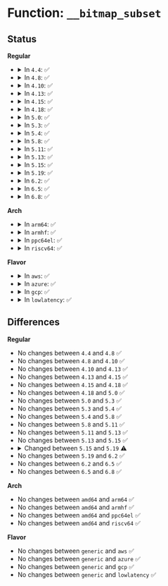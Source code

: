 # Function: <code>__bitmap_subset</code>

## Status
<b>Regular</b>
<ul>
<li>
<details>
<summary>In <code>4.4</code>: ✅</summary>

```c
int __bitmap_subset(const long unsigned int *bitmap1, const long unsigned int *bitmap2, unsigned int bits);
```

**Collision:** Unique Global

**Inline:** No

**Transformation:** False

**Instances:**

```
In lib/bitmap.c (ffffffff813f9020)
Location: lib/bitmap.c:222
Inline: False
Direct callers:
  - arch/x86/kernel/irq.c:check_irq_vectors_for_cpu_disable
  - arch/x86/kernel/irq.c:fixup_irqs
  - arch/x86/kernel/apic/vector.c:assign_irq_vector
  - kernel/workqueue.c:alloc_unbound_pwq
  - kernel/sched/core.c:cpu_attach_domain
  - kernel/sched/core.c:__sched_setscheduler
  - kernel/sched/core.c:sched_setaffinity
  - kernel/sched/core.c:sched_setaffinity
  - kernel/sched/core.c:build_sched_domain
  - kernel/time/tick-broadcast.c:tick_handle_oneshot_broadcast
  - kernel/cpuset.c:cpuset_write_resmask
  - kernel/taskstats.c:add_del_listener
  - drivers/input/input.c:input_attach_handler
  - drivers/input/input.c:input_attach_handler
```
**Symbols:**

```
ffffffff813f9020-ffffffff813f9094: __bitmap_subset (STB_GLOBAL)
```
</details>
</li>
<li>
<details>
<summary>In <code>4.8</code>: ✅</summary>

```c
int __bitmap_subset(const long unsigned int *bitmap1, const long unsigned int *bitmap2, unsigned int bits);
```

**Collision:** Unique Global

**Inline:** No

**Transformation:** False

**Instances:**

```
In lib/bitmap.c (ffffffff8143fef0)
Location: lib/bitmap.c:224
Inline: False
Direct callers:
  - arch/x86/kernel/irq.c:fixup_irqs
  - arch/x86/kernel/irq.c:check_irq_vectors_for_cpu_disable
  - arch/x86/kernel/apic/vector.c:assign_irq_vector
  - kernel/workqueue.c:alloc_unbound_pwq
  - kernel/sched/core.c:build_sched_domain
  - kernel/sched/core.c:cpu_attach_domain
  - kernel/sched/core.c:sched_setaffinity
  - kernel/sched/core.c:sched_setaffinity
  - kernel/sched/core.c:__sched_setscheduler
  - kernel/time/tick-broadcast.c:tick_handle_oneshot_broadcast
  - kernel/cpuset.c:cpuset_write_resmask
  - kernel/taskstats.c:add_del_listener
  - drivers/input/input.c:input_attach_handler
  - drivers/input/input.c:input_attach_handler
```
**Symbols:**

```
ffffffff8143fef0-ffffffff8143ff6a: __bitmap_subset (STB_GLOBAL)
```
</details>
</li>
<li>
<details>
<summary>In <code>4.10</code>: ✅</summary>

```c
int __bitmap_subset(const long unsigned int *bitmap1, const long unsigned int *bitmap2, unsigned int bits);
```

**Collision:** Unique Global

**Inline:** No

**Transformation:** False

**Instances:**

```
In lib/bitmap.c (ffffffff8145cff0)
Location: lib/bitmap.c:224
Inline: False
Direct callers:
  - arch/x86/kernel/irq.c:fixup_irqs
  - arch/x86/kernel/irq.c:check_irq_vectors_for_cpu_disable
  - arch/x86/kernel/apic/vector.c:assign_irq_vector
  - kernel/workqueue.c:alloc_unbound_pwq
  - kernel/sched/core.c:build_sched_domain
  - kernel/sched/core.c:sched_setaffinity
  - kernel/sched/core.c:__sched_setscheduler
  - kernel/time/tick-broadcast.c:tick_handle_oneshot_broadcast
  - kernel/cpuset.c:cpuset_write_resmask
  - kernel/cpuset.c:cpuset_write_resmask
  - kernel/taskstats.c:add_del_listener
  - mm/mempolicy.c:mpol_parse_str
  - mm/mempolicy.c:SYSC_migrate_pages
  - mm/mempolicy.c:SYSC_migrate_pages
  - drivers/input/input.c:input_attach_handler
  - drivers/input/input.c:input_attach_handler
```
**Symbols:**

```
ffffffff8145cff0-ffffffff8145d06a: __bitmap_subset (STB_GLOBAL)
```
</details>
</li>
<li>
<details>
<summary>In <code>4.13</code>: ✅</summary>

```c
int __bitmap_subset(const long unsigned int *bitmap1, const long unsigned int *bitmap2, unsigned int bits);
```

**Collision:** Unique Global

**Inline:** No

**Transformation:** False

**Instances:**

```
In lib/bitmap.c (ffffffff81462280)
Location: lib/bitmap.c:224
Inline: False
Direct callers:
  - arch/x86/kernel/irq.c:check_irq_vectors_for_cpu_disable
  - arch/x86/kernel/apic/vector.c:assign_irq_vector
  - kernel/workqueue.c:alloc_unbound_pwq
  - kernel/sched/core.c:sched_setaffinity
  - kernel/sched/core.c:sched_setaffinity
  - kernel/sched/core.c:__sched_setscheduler
  - kernel/sched/fair.c:load_balance
  - kernel/sched/topology.c:build_sched_domain
  - kernel/sched/topology.c:cpu_attach_domain
  - kernel/time/tick-broadcast.c:tick_handle_oneshot_broadcast
  - kernel/cgroup/cpuset.c:cpuset_write_resmask
  - kernel/cgroup/cpuset.c:cpuset_write_resmask
  - kernel/taskstats.c:add_del_listener
  - mm/mempolicy.c:mpol_parse_str
  - mm/mempolicy.c:SYSC_migrate_pages
  - mm/mempolicy.c:SYSC_migrate_pages
  - drivers/input/input.c:input_attach_handler
  - drivers/input/input.c:input_attach_handler
```
**Symbols:**

```
ffffffff81462280-ffffffff814622f8: __bitmap_subset (STB_GLOBAL)
```
</details>
</li>
<li>
<details>
<summary>In <code>4.15</code>: ✅</summary>

```c
int __bitmap_subset(const long unsigned int *bitmap1, const long unsigned int *bitmap2, unsigned int bits);
```

**Collision:** Unique Global

**Inline:** No

**Transformation:** False

**Instances:**

```
In lib/bitmap.c (ffffffff8148e160)
Location: lib/bitmap.c:226
Inline: False
Direct callers:
  - kernel/workqueue.c:alloc_unbound_pwq
  - kernel/sched/core.c:sched_setaffinity
  - kernel/sched/core.c:sched_setaffinity
  - kernel/sched/core.c:__sched_setscheduler
  - kernel/sched/fair.c:load_balance
  - kernel/sched/topology.c:build_sched_domains
  - kernel/sched/topology.c:cpu_attach_domain
  - kernel/time/tick-broadcast.c:tick_handle_oneshot_broadcast
  - kernel/cgroup/cpuset.c:cpuset_write_resmask
  - kernel/cgroup/cpuset.c:cpuset_write_resmask
  - kernel/taskstats.c:add_del_listener
  - mm/mempolicy.c:mpol_parse_str
  - mm/mempolicy.c:SYSC_migrate_pages
  - mm/mempolicy.c:SYSC_migrate_pages
```
**Symbols:**

```
ffffffff8148e160-ffffffff8148e1d8: __bitmap_subset (STB_GLOBAL)
```
</details>
</li>
<li>
<details>
<summary>In <code>4.18</code>: ✅</summary>

```c
int __bitmap_subset(const long unsigned int *bitmap1, const long unsigned int *bitmap2, unsigned int bits);
```

**Collision:** Unique Global

**Inline:** No

**Transformation:** False

**Instances:**

```
In lib/bitmap.c (ffffffff814c2e80)
Location: lib/bitmap.c:223
Inline: False
Direct callers:
  - kernel/workqueue.c:alloc_unbound_pwq
  - kernel/sched/core.c:sched_setaffinity
  - kernel/sched/core.c:sched_setaffinity
  - kernel/sched/core.c:__sched_setscheduler
  - kernel/sched/fair.c:load_balance
  - kernel/sched/fair.c:find_busiest_group
  - kernel/sched/topology.c:build_sched_domains
  - kernel/sched/topology.c:cpu_attach_domain
  - kernel/time/tick-broadcast.c:tick_handle_oneshot_broadcast
  - kernel/cgroup/cpuset.c:cpuset_write_resmask
  - kernel/cgroup/cpuset.c:cpuset_write_resmask
  - kernel/taskstats.c:add_del_listener
  - mm/mempolicy.c:mpol_parse_str
  - mm/mempolicy.c:kernel_migrate_pages
```
**Symbols:**

```
ffffffff814c2e80-ffffffff814c2ef2: __bitmap_subset (STB_GLOBAL)
```
</details>
</li>
<li>
<details>
<summary>In <code>5.0</code>: ✅</summary>

```c
int __bitmap_subset(const long unsigned int *bitmap1, const long unsigned int *bitmap2, unsigned int bits);
```

**Collision:** Unique Global

**Inline:** No

**Transformation:** False

**Instances:**

```
In lib/bitmap.c (ffffffff814d7530)
Location: lib/bitmap.c:220
Inline: False
Direct callers:
  - arch/x86/kernel/cpu/resctrl/pseudo_lock.c:pseudo_lock_dev_mmap
  - kernel/workqueue.c:alloc_unbound_pwq
  - kernel/sched/core.c:sched_setaffinity
  - kernel/sched/core.c:sched_setaffinity
  - kernel/sched/core.c:__sched_setscheduler
  - kernel/sched/fair.c:load_balance
  - kernel/sched/fair.c:update_sd_lb_stats
  - kernel/sched/topology.c:build_sched_domains
  - kernel/sched/topology.c:cpu_attach_domain
  - kernel/time/tick-broadcast.c:tick_handle_oneshot_broadcast
  - kernel/cgroup/cpuset.c:cpuset_hotplug_workfn
  - kernel/cgroup/cpuset.c:cpuset_write_resmask
  - kernel/cgroup/cpuset.c:cpuset_write_resmask
  - kernel/cgroup/cpuset.c:update_cpumasks_hier
  - kernel/cgroup/cpuset.c:rebuild_sched_domains_locked
  - kernel/cgroup/cpuset.c:rebuild_sched_domains_locked
  - kernel/taskstats.c:add_del_listener
  - mm/mempolicy.c:mpol_parse_str
  - mm/mempolicy.c:kernel_migrate_pages
```
**Symbols:**

```
ffffffff814d7530-ffffffff814d75a2: __bitmap_subset (STB_GLOBAL)
```
</details>
</li>
<li>
<details>
<summary>In <code>5.3</code>: ✅</summary>

```c
int __bitmap_subset(const long unsigned int *bitmap1, const long unsigned int *bitmap2, unsigned int bits);
```

**Collision:** Unique Global

**Inline:** No

**Transformation:** False

**Instances:**

```
In lib/bitmap.c (ffffffff81503390)
Location: lib/bitmap.c:220
Inline: False
Direct callers:
  - arch/x86/kernel/cpu/resctrl/pseudo_lock.c:pseudo_lock_dev_mmap
  - kernel/workqueue.c:alloc_unbound_pwq
  - kernel/sched/core.c:sched_setaffinity
  - kernel/sched/core.c:sched_setaffinity
  - kernel/sched/core.c:__sched_setscheduler
  - kernel/sched/fair.c:load_balance
  - kernel/sched/fair.c:update_sd_lb_stats
  - kernel/sched/topology.c:build_sched_domains
  - kernel/sched/topology.c:sched_domain_debug_one
  - kernel/time/tick-broadcast.c:tick_handle_oneshot_broadcast
  - kernel/cgroup/cpuset.c:cpuset_hotplug_workfn
  - kernel/cgroup/cpuset.c:cpuset_write_resmask
  - kernel/cgroup/cpuset.c:cpuset_write_resmask
  - kernel/cgroup/cpuset.c:update_cpumasks_hier
  - kernel/cgroup/cpuset.c:rebuild_sched_domains_locked
  - kernel/cgroup/cpuset.c:generate_sched_domains
  - kernel/taskstats.c:add_del_listener
  - mm/mempolicy.c:mpol_parse_str
  - mm/mempolicy.c:kernel_migrate_pages
  - drivers/iommu/hyperv-iommu.c:hyperv_ir_set_affinity
```
**Symbols:**

```
ffffffff81503390-ffffffff815033f6: __bitmap_subset (STB_GLOBAL)
```
</details>
</li>
<li>
<details>
<summary>In <code>5.4</code>: ✅</summary>

```c
int __bitmap_subset(const long unsigned int *bitmap1, const long unsigned int *bitmap2, unsigned int bits);
```

**Collision:** Unique Global

**Inline:** No

**Transformation:** False

**Instances:**

```
In lib/bitmap.c (ffffffff81521330)
Location: lib/bitmap.c:240
Inline: False
Direct callers:
  - arch/x86/kernel/cpu/resctrl/pseudo_lock.c:pseudo_lock_dev_mmap
  - arch/x86/kernel/apic/vector.c:x86_vector_activate
  - kernel/workqueue.c:alloc_unbound_pwq
  - kernel/sched/core.c:sched_setaffinity
  - kernel/sched/core.c:sched_setaffinity
  - kernel/sched/core.c:__sched_setscheduler
  - kernel/sched/fair.c:load_balance
  - kernel/sched/fair.c:update_sd_lb_stats
  - kernel/sched/topology.c:build_sched_domains
  - kernel/sched/topology.c:cpu_attach_domain
  - kernel/time/tick-broadcast.c:tick_handle_oneshot_broadcast
  - kernel/cgroup/cpuset.c:cpuset_hotplug_workfn
  - kernel/cgroup/cpuset.c:cpuset_write_resmask
  - kernel/cgroup/cpuset.c:cpuset_write_resmask
  - kernel/cgroup/cpuset.c:update_cpumasks_hier
  - kernel/cgroup/cpuset.c:rebuild_sched_domains_locked
  - kernel/cgroup/cpuset.c:generate_sched_domains
  - kernel/taskstats.c:add_del_listener
  - mm/mempolicy.c:mpol_parse_str
  - mm/mempolicy.c:kernel_migrate_pages
  - drivers/iommu/hyperv-iommu.c:hyperv_ir_set_affinity
```
**Symbols:**

```
ffffffff81521330-ffffffff81521396: __bitmap_subset (STB_GLOBAL)
```
</details>
</li>
<li>
<details>
<summary>In <code>5.8</code>: ✅</summary>

```c
int __bitmap_subset(const long unsigned int *bitmap1, const long unsigned int *bitmap2, unsigned int bits);
```

**Collision:** Unique Global

**Inline:** No

**Transformation:** False

**Instances:**

```
In lib/bitmap.c (ffffffff81584550)
Location: lib/bitmap.c:319
Inline: False
Direct callers:
  - arch/x86/kernel/cpu/resctrl/pseudo_lock.c:pseudo_lock_dev_mmap
  - arch/x86/kernel/apic/vector.c:activate_reserved
  - kernel/workqueue.c:get_unbound_pool
  - kernel/sched/core.c:sched_setaffinity
  - kernel/sched/core.c:sched_setaffinity
  - kernel/sched/core.c:__sched_setscheduler
  - kernel/sched/fair.c:load_balance
  - kernel/sched/topology.c:build_sched_domains
  - kernel/irq/cpuhotplug.c:hk_should_isolate
  - kernel/time/tick-broadcast.c:tick_handle_oneshot_broadcast
  - kernel/cgroup/cpuset.c:cpuset_hotplug_workfn
  - kernel/cgroup/cpuset.c:cpuset_write_resmask
  - kernel/cgroup/cpuset.c:update_cpumask
  - kernel/cgroup/cpuset.c:update_cpumasks_hier
  - kernel/cgroup/cpuset.c:update_parent_subparts_cpumask
  - kernel/cgroup/cpuset.c:rebuild_sched_domains_locked
  - kernel/cgroup/cpuset.c:generate_sched_domains
  - kernel/taskstats.c:add_del_listener
  - mm/oom_kill.c:constrained_alloc
  - mm/mempolicy.c:mpol_parse_str
  - mm/mempolicy.c:kernel_migrate_pages
  - drivers/iommu/hyperv-iommu.c:hyperv_ir_set_affinity
  - drivers/input/input.c:input_match_device_id
  - drivers/input/input.c:input_match_device_id
```
**Symbols:**

```
ffffffff81584550-ffffffff815845b7: __bitmap_subset (STB_GLOBAL)
```
</details>
</li>
<li>
<details>
<summary>In <code>5.11</code>: ✅</summary>

```c
int __bitmap_subset(const long unsigned int *bitmap1, const long unsigned int *bitmap2, unsigned int bits);
```

**Collision:** Unique Global

**Inline:** No

**Transformation:** False

**Instances:**

```
In lib/bitmap.c (ffffffff815a1660)
Location: lib/bitmap.c:319
Inline: False
Direct callers:
  - arch/x86/kernel/cpu/resctrl/pseudo_lock.c:pseudo_lock_dev_mmap
  - arch/x86/kernel/apic/vector.c:activate_reserved
  - kernel/workqueue.c:get_unbound_pool
  - kernel/sched/core.c:sched_setaffinity
  - kernel/sched/core.c:sched_setaffinity
  - kernel/sched/core.c:__sched_setscheduler
  - kernel/sched/fair.c:load_balance
  - kernel/sched/deadline.c:dl_cpu_busy
  - kernel/sched/deadline.c:dl_task_can_attach
  - kernel/sched/deadline.c:dl_task_can_attach
  - kernel/sched/deadline.c:sched_dl_overflow
  - kernel/sched/deadline.c:sched_dl_overflow
  - kernel/sched/deadline.c:sched_dl_global_validate
  - kernel/sched/deadline.c:set_cpus_allowed_dl
  - kernel/sched/deadline.c:inactive_task_timer
  - kernel/sched/deadline.c:task_non_contending
  - kernel/sched/topology.c:build_sched_domains
  - kernel/irq/cpuhotplug.c:hk_should_isolate
  - kernel/time/tick-broadcast.c:tick_handle_oneshot_broadcast
  - kernel/cgroup/cpuset.c:cpuset_hotplug_workfn
  - kernel/cgroup/cpuset.c:cpuset_write_resmask
  - kernel/cgroup/cpuset.c:update_cpumask
  - kernel/cgroup/cpuset.c:update_cpumasks_hier
  - kernel/cgroup/cpuset.c:update_parent_subparts_cpumask
  - kernel/cgroup/cpuset.c:rebuild_sched_domains_locked
  - kernel/cgroup/cpuset.c:generate_sched_domains
  - kernel/taskstats.c:add_del_listener
  - mm/oom_kill.c:constrained_alloc
  - mm/mempolicy.c:mpol_parse_str
  - mm/mempolicy.c:kernel_migrate_pages
  - drivers/iommu/hyperv-iommu.c:hyperv_ir_set_affinity
  - drivers/input/input.c:input_match_device_id
  - drivers/input/input.c:input_match_device_id
```
**Symbols:**

```
ffffffff815a1660-ffffffff815a16c7: __bitmap_subset (STB_GLOBAL)
```
</details>
</li>
<li>
<details>
<summary>In <code>5.13</code>: ✅</summary>

```c
int __bitmap_subset(const long unsigned int *bitmap1, const long unsigned int *bitmap2, unsigned int bits);
```

**Collision:** Unique Global

**Inline:** No

**Transformation:** False

**Instances:**

```
In lib/bitmap.c (ffffffff815a8510)
Location: lib/bitmap.c:321
Inline: False
Direct callers:
  - arch/x86/kernel/cpu/resctrl/pseudo_lock.c:pseudo_lock_dev_mmap
  - arch/x86/kernel/apic/vector.c:x86_vector_activate
  - kernel/workqueue.c:get_unbound_pool
  - kernel/sched/core.c:sched_setaffinity
  - kernel/sched/core.c:sched_setaffinity
  - kernel/sched/core.c:__sched_setscheduler
  - kernel/sched/fair.c:load_balance
  - kernel/sched/deadline.c:dl_cpu_busy
  - kernel/sched/deadline.c:dl_task_can_attach
  - kernel/sched/deadline.c:dl_task_can_attach
  - kernel/sched/deadline.c:sched_dl_overflow
  - kernel/sched/deadline.c:sched_dl_overflow
  - kernel/sched/deadline.c:sched_dl_global_validate
  - kernel/sched/deadline.c:set_cpus_allowed_dl
  - kernel/sched/deadline.c:inactive_task_timer
  - kernel/sched/deadline.c:task_non_contending
  - kernel/sched/topology.c:build_sched_domains
  - kernel/sched/topology.c:build_overlap_sched_groups
  - kernel/sched/topology.c:build_overlap_sched_groups
  - kernel/irq/cpuhotplug.c:irq_affinity_online_cpu
  - kernel/time/tick-broadcast.c:tick_handle_oneshot_broadcast
  - kernel/cgroup/cpuset.c:cpuset_hotplug_workfn
  - kernel/cgroup/cpuset.c:cpuset_write_resmask
  - kernel/cgroup/cpuset.c:update_cpumask
  - kernel/cgroup/cpuset.c:update_cpumasks_hier
  - kernel/cgroup/cpuset.c:update_parent_subparts_cpumask
  - kernel/cgroup/cpuset.c:rebuild_sched_domains_locked
  - kernel/cgroup/cpuset.c:generate_sched_domains
  - kernel/taskstats.c:add_del_listener
  - mm/oom_kill.c:constrained_alloc
  - mm/mempolicy.c:mpol_parse_str
  - mm/mempolicy.c:kernel_migrate_pages
  - drivers/iommu/hyperv-iommu.c:hyperv_ir_set_affinity
  - drivers/input/input.c:input_match_device_id
  - drivers/input/input.c:input_match_device_id
```
**Symbols:**

```
ffffffff815a8510-ffffffff815a857d: __bitmap_subset (STB_GLOBAL)
```
</details>
</li>
<li>
<details>
<summary>In <code>5.15</code>: ✅</summary>

```c
int __bitmap_subset(const long unsigned int *bitmap1, const long unsigned int *bitmap2, unsigned int bits);
```

**Collision:** Unique Global

**Inline:** No

**Transformation:** False

**Instances:**

```
In lib/bitmap.c (ffffffff816114d0)
Location: lib/bitmap.c:321
Inline: False
Direct callers:
  - arch/x86/kernel/cpu/resctrl/pseudo_lock.c:pseudo_lock_dev_mmap
  - arch/x86/kernel/apic/vector.c:x86_vector_activate
  - kernel/workqueue.c:get_unbound_pool
  - kernel/sched/core.c:__sched_setaffinity
  - kernel/sched/core.c:__sched_setscheduler
  - kernel/sched/core.c:__set_cpus_allowed_ptr_locked
  - kernel/sched/fair.c:load_balance
  - kernel/sched/deadline.c:dl_cpu_busy
  - kernel/sched/deadline.c:dl_task_can_attach
  - kernel/sched/deadline.c:dl_task_can_attach
  - kernel/sched/deadline.c:sched_dl_overflow
  - kernel/sched/deadline.c:sched_dl_overflow
  - kernel/sched/deadline.c:sched_dl_global_validate
  - kernel/sched/deadline.c:set_cpus_allowed_dl
  - kernel/sched/deadline.c:inactive_task_timer
  - kernel/sched/deadline.c:task_non_contending
  - kernel/sched/topology.c:build_sched_domains
  - kernel/sched/topology.c:build_overlap_sched_groups
  - kernel/sched/topology.c:build_overlap_sched_groups
  - kernel/irq/cpuhotplug.c:irq_affinity_online_cpu
  - kernel/time/tick-broadcast.c:tick_handle_oneshot_broadcast
  - kernel/cgroup/cpuset.c:cpuset_cpus_allowed_fallback
  - kernel/cgroup/cpuset.c:cpuset_hotplug_workfn
  - kernel/cgroup/cpuset.c:cpuset_write_resmask
  - kernel/cgroup/cpuset.c:update_cpumask
  - kernel/cgroup/cpuset.c:update_cpumasks_hier
  - kernel/cgroup/cpuset.c:update_parent_subparts_cpumask
  - kernel/cgroup/cpuset.c:rebuild_sched_domains_locked
  - kernel/cgroup/cpuset.c:generate_sched_domains
  - kernel/taskstats.c:add_del_listener
  - mm/oom_kill.c:constrained_alloc
  - mm/mempolicy.c:mpol_parse_str
  - mm/mempolicy.c:kernel_migrate_pages
  - drivers/iommu/hyperv-iommu.c:hyperv_ir_set_affinity
  - drivers/input/input.c:input_match_device_id
  - drivers/input/input.c:input_match_device_id
```
**Symbols:**

```
ffffffff816114d0-ffffffff8161153d: __bitmap_subset (STB_GLOBAL)
```
</details>
</li>
<li>
<details>
<summary>In <code>5.19</code>: ✅</summary>

```c
bool __bitmap_subset(const long unsigned int *bitmap1, const long unsigned int *bitmap2, unsigned int bits);
```

**Collision:** Unique Global

**Inline:** No

**Transformation:** False

**Instances:**

```
In lib/bitmap.c (ffffffff816dd5e0)
Location: lib/bitmap.c:321
Inline: False
Direct callers:
  - arch/x86/kernel/cpu/resctrl/pseudo_lock.c:pseudo_lock_dev_mmap
  - arch/x86/kernel/apic/vector.c:x86_vector_activate
  - kernel/workqueue.c:get_unbound_pool
  - kernel/sched/core.c:__sched_setaffinity
  - kernel/sched/core.c:__sched_setscheduler
  - kernel/sched/core.c:__set_cpus_allowed_ptr_locked
  - kernel/sched/fair.c:load_balance
  - kernel/sched/build_policy.c:dl_cpu_busy
  - kernel/sched/build_policy.c:dl_cpu_busy
  - kernel/sched/build_policy.c:sched_dl_overflow
  - kernel/sched/build_policy.c:sched_dl_overflow
  - kernel/sched/build_policy.c:sched_dl_global_validate
  - kernel/sched/build_policy.c:set_cpus_allowed_dl
  - kernel/sched/build_policy.c:inactive_task_timer
  - kernel/sched/build_policy.c:task_non_contending
  - kernel/sched/build_utility.c:build_sched_domains
  - kernel/sched/build_utility.c:build_overlap_sched_groups
  - kernel/sched/build_utility.c:build_overlap_sched_groups
  - kernel/irq/cpuhotplug.c:irq_affinity_online_cpu
  - kernel/time/tick-broadcast.c:tick_handle_oneshot_broadcast
  - kernel/cgroup/cpuset.c:cpuset_cpus_allowed_fallback
  - kernel/cgroup/cpuset.c:cpuset_hotplug_workfn
  - kernel/cgroup/cpuset.c:cpuset_write_resmask
  - kernel/cgroup/cpuset.c:update_cpumask
  - kernel/cgroup/cpuset.c:update_cpumasks_hier
  - kernel/cgroup/cpuset.c:update_parent_subparts_cpumask
  - kernel/cgroup/cpuset.c:rebuild_sched_domains_locked
  - kernel/cgroup/cpuset.c:generate_sched_domains
  - kernel/cgroup/cpuset.c:is_cpuset_subset
  - kernel/cgroup/cpuset.c:is_cpuset_subset
  - kernel/taskstats.c:add_del_listener
  - mm/oom_kill.c:constrained_alloc
  - mm/mempolicy.c:mpol_parse_str
  - mm/mempolicy.c:kernel_migrate_pages
  - drivers/iommu/hyperv-iommu.c:hyperv_ir_set_affinity
  - drivers/input/input.c:input_match_device_id
  - drivers/input/input.c:input_match_device_id
```
**Symbols:**

```
ffffffff816dd5e0-ffffffff816dd666: __bitmap_subset (STB_GLOBAL)
```
</details>
</li>
<li>
<details>
<summary>In <code>6.2</code>: ✅</summary>

```c
bool __bitmap_subset(const long unsigned int *bitmap1, const long unsigned int *bitmap2, unsigned int bits);
```

**Collision:** Unique Global

**Inline:** No

**Transformation:** False

**Instances:**

```
In lib/bitmap.c (ffffffff817cd4e0)
Location: lib/bitmap.c:321
Inline: False
Direct callers:
  - arch/x86/kernel/cpu/resctrl/pseudo_lock.c:pseudo_lock_dev_mmap
  - arch/x86/kernel/apic/vector.c:x86_vector_activate
  - kernel/workqueue.c:get_unbound_pool
  - kernel/sched/core.c:__sched_setaffinity
  - kernel/sched/core.c:__sched_setscheduler
  - kernel/sched/core.c:__set_cpus_allowed_ptr_locked
  - kernel/sched/fair.c:load_balance
  - kernel/sched/build_policy.c:dl_cpu_busy
  - kernel/sched/build_policy.c:dl_cpu_busy
  - kernel/sched/build_policy.c:sched_dl_overflow
  - kernel/sched/build_policy.c:sched_dl_overflow
  - kernel/sched/build_policy.c:sched_dl_global_validate
  - kernel/sched/build_policy.c:set_cpus_allowed_dl
  - kernel/sched/build_policy.c:inactive_task_timer
  - kernel/sched/build_policy.c:task_non_contending
  - kernel/sched/build_utility.c:build_sched_domains
  - kernel/sched/build_utility.c:build_overlap_sched_groups
  - kernel/sched/build_utility.c:build_overlap_sched_groups
  - kernel/sched/build_utility.c:sched_domain_debug_one
  - kernel/irq/cpuhotplug.c:irq_affinity_online_cpu
  - kernel/time/tick-broadcast.c:tick_handle_oneshot_broadcast
  - kernel/cgroup/cpuset.c:cpuset_cpus_allowed_fallback
  - kernel/cgroup/cpuset.c:cpuset_hotplug_workfn
  - kernel/cgroup/cpuset.c:cpuset_write_resmask
  - kernel/cgroup/cpuset.c:update_cpumask
  - kernel/cgroup/cpuset.c:update_cpumask
  - kernel/cgroup/cpuset.c:update_parent_subparts_cpumask
  - kernel/cgroup/cpuset.c:update_parent_subparts_cpumask
  - kernel/cgroup/cpuset.c:update_parent_subparts_cpumask
  - kernel/cgroup/cpuset.c:rebuild_sched_domains_locked
  - kernel/cgroup/cpuset.c:generate_sched_domains
  - kernel/cgroup/cpuset.c:is_cpuset_subset
  - kernel/cgroup/cpuset.c:is_cpuset_subset
  - kernel/taskstats.c:add_del_listener
  - mm/oom_kill.c:constrained_alloc
  - mm/mempolicy.c:mpol_parse_str
  - mm/mempolicy.c:kernel_migrate_pages
  - drivers/iommu/hyperv-iommu.c:hyperv_ir_set_affinity
  - drivers/input/input.c:input_match_device_id
  - drivers/input/input.c:input_match_device_id
```
**Symbols:**

```
ffffffff817cd4e0-ffffffff817cd566: __bitmap_subset (STB_GLOBAL)
```
</details>
</li>
<li>
<details>
<summary>In <code>6.5</code>: ✅</summary>

```c
bool __bitmap_subset(const long unsigned int *bitmap1, const long unsigned int *bitmap2, unsigned int bits);
```

**Collision:** Unique Global

**Inline:** No

**Transformation:** False

**Instances:**

```
In lib/bitmap.c (ffffffff8180b8f0)
Location: lib/bitmap.c:321
Inline: False
Direct callers:
  - arch/x86/kernel/cpu/resctrl/pseudo_lock.c:pseudo_lock_dev_mmap
  - arch/x86/kernel/apic/vector.c:x86_vector_activate
  - kernel/workqueue.c:get_unbound_pool
  - kernel/sched/core.c:__sched_setaffinity
  - kernel/sched/core.c:__sched_setscheduler
  - kernel/sched/core.c:__set_cpus_allowed_ptr_locked
  - kernel/sched/fair.c:load_balance
  - kernel/sched/build_policy.c:dl_bw_manage
  - kernel/sched/build_policy.c:dl_bw_manage
  - kernel/sched/build_policy.c:dl_bw_manage
  - kernel/sched/build_policy.c:sched_dl_overflow
  - kernel/sched/build_policy.c:sched_dl_overflow
  - kernel/sched/build_policy.c:sched_dl_global_validate
  - kernel/sched/build_policy.c:set_cpus_allowed_dl
  - kernel/sched/build_policy.c:inactive_task_timer
  - kernel/sched/build_policy.c:task_non_contending
  - kernel/sched/build_utility.c:build_sched_domains
  - kernel/sched/build_utility.c:build_overlap_sched_groups
  - kernel/sched/build_utility.c:build_overlap_sched_groups
  - kernel/sched/build_utility.c:sched_domain_debug_one
  - kernel/irq/cpuhotplug.c:irq_affinity_online_cpu
  - kernel/time/tick-broadcast.c:tick_handle_oneshot_broadcast
  - kernel/cgroup/cpuset.c:cpuset_cpus_allowed_fallback
  - kernel/cgroup/cpuset.c:cpuset_hotplug_workfn
  - kernel/cgroup/cpuset.c:cpuset_write_resmask
  - kernel/cgroup/cpuset.c:update_cpumask
  - kernel/cgroup/cpuset.c:update_cpumask
  - kernel/cgroup/cpuset.c:update_parent_subparts_cpumask
  - kernel/cgroup/cpuset.c:update_parent_subparts_cpumask
  - kernel/cgroup/cpuset.c:update_parent_subparts_cpumask
  - kernel/cgroup/cpuset.c:rebuild_sched_domains_locked
  - kernel/cgroup/cpuset.c:generate_sched_domains
  - kernel/cgroup/cpuset.c:is_cpuset_subset
  - kernel/cgroup/cpuset.c:is_cpuset_subset
  - kernel/taskstats.c:add_del_listener
  - kernel/bpf/cpumask.c:bpf_cpumask_subset
  - mm/oom_kill.c:constrained_alloc
  - mm/mempolicy.c:mpol_parse_str
  - mm/mempolicy.c:kernel_migrate_pages
  - drivers/iommu/hyperv-iommu.c:hyperv_ir_set_affinity
  - drivers/input/input.c:input_match_device_id
  - drivers/input/input.c:input_match_device_id
```
**Symbols:**

```
ffffffff8180b8f0-ffffffff8180b976: __bitmap_subset (STB_GLOBAL)
```
</details>
</li>
<li>
<details>
<summary>In <code>6.8</code>: ✅</summary>

```c
bool __bitmap_subset(const long unsigned int *bitmap1, const long unsigned int *bitmap2, unsigned int bits);
```

**Collision:** Unique Global

**Inline:** No

**Transformation:** False

**Instances:**

```
In lib/bitmap.c (ffffffff818520d0)
Location: lib/bitmap.c:310
Inline: False
Direct callers:
  - arch/x86/kernel/cpu/resctrl/pseudo_lock.c:pseudo_lock_dev_mmap
  - arch/x86/kernel/apic/vector.c:x86_vector_activate
  - kernel/workqueue.c:get_unbound_pool
  - kernel/sched/core.c:__sched_setaffinity
  - kernel/sched/core.c:__sched_setscheduler
  - kernel/sched/core.c:__set_cpus_allowed_ptr_locked
  - kernel/sched/fair.c:load_balance
  - kernel/sched/build_policy.c:dl_bw_manage
  - kernel/sched/build_policy.c:dl_bw_manage
  - kernel/sched/build_policy.c:dl_bw_manage
  - kernel/sched/build_policy.c:sched_dl_overflow
  - kernel/sched/build_policy.c:sched_dl_overflow
  - kernel/sched/build_policy.c:sched_dl_global_validate
  - kernel/sched/build_policy.c:set_cpus_allowed_dl
  - kernel/sched/build_policy.c:inactive_task_timer
  - kernel/sched/build_policy.c:task_non_contending
  - kernel/sched/build_utility.c:build_sched_domains
  - kernel/sched/build_utility.c:build_overlap_sched_groups
  - kernel/sched/build_utility.c:build_overlap_sched_groups
  - kernel/sched/build_utility.c:sched_domain_debug_one
  - kernel/irq/cpuhotplug.c:irq_affinity_online_cpu
  - kernel/rcu/tree.c:rcu_init_nohz
  - kernel/time/tick-broadcast.c:tick_handle_oneshot_broadcast
  - kernel/cgroup/cpuset.c:cpuset_cpus_allowed_fallback
  - kernel/cgroup/cpuset.c:cpuset_hotplug_workfn
  - kernel/cgroup/cpuset.c:cpuset_write_resmask
  - kernel/cgroup/cpuset.c:update_prstate
  - kernel/cgroup/cpuset.c:update_cpumask
  - kernel/cgroup/cpuset.c:compute_partition_effective_cpumask
  - kernel/cgroup/cpuset.c:compute_partition_effective_cpumask
  - kernel/cgroup/cpuset.c:update_parent_effective_cpumask
  - kernel/cgroup/cpuset.c:prstate_housekeeping_conflict
  - kernel/cgroup/cpuset.c:remote_cpus_update
  - kernel/cgroup/cpuset.c:remote_cpus_update
  - kernel/cgroup/cpuset.c:remote_partition_disable
  - kernel/cgroup/cpuset.c:tasks_nocpu_error
  - kernel/cgroup/cpuset.c:rebuild_sched_domains_locked
  - kernel/cgroup/cpuset.c:generate_sched_domains
  - kernel/cgroup/cpuset.c:is_cpuset_subset
  - kernel/cgroup/cpuset.c:is_cpuset_subset
  - kernel/taskstats.c:add_del_listener
  - kernel/bpf/cpumask.c:bpf_cpumask_subset
  - mm/oom_kill.c:constrained_alloc
  - mm/mempolicy.c:mpol_parse_str
  - mm/mempolicy.c:kernel_migrate_pages
  - drivers/iommu/hyperv-iommu.c:hyperv_ir_set_affinity
  - drivers/input/input.c:input_match_device_id
  - drivers/input/input.c:input_match_device_id
```
**Symbols:**

```
ffffffff818520d0-ffffffff81852156: __bitmap_subset (STB_GLOBAL)
```
</details>
</li>
</ul>
<b>Arch</b>
<ul>
<li>
<details>
<summary>In <code>arm64</code>: ✅</summary>

```c
int __bitmap_subset(const long unsigned int *bitmap1, const long unsigned int *bitmap2, unsigned int bits);
```

**Collision:** Unique Global

**Inline:** No

**Transformation:** False

**Instances:**

```
In lib/bitmap.c (ffff80001062aa00)
Location: lib/bitmap.c:240
Inline: False
Direct callers:
  - kernel/workqueue.c:alloc_unbound_pwq
  - kernel/sched/core.c:sched_setaffinity
  - kernel/sched/core.c:sched_setaffinity
  - kernel/sched/core.c:__sched_setscheduler
  - kernel/sched/fair.c:load_balance
  - kernel/sched/fair.c:update_sd_lb_stats
  - kernel/sched/topology.c:build_sched_domains
  - kernel/time/tick-broadcast.c:tick_handle_oneshot_broadcast
  - kernel/cgroup/cpuset.c:cpuset_hotplug_workfn
  - kernel/cgroup/cpuset.c:cpuset_write_resmask
  - kernel/cgroup/cpuset.c:update_cpumasks_hier
  - kernel/cgroup/cpuset.c:update_parent_subparts_cpumask
  - kernel/cgroup/cpuset.c:rebuild_sched_domains_locked
  - kernel/cgroup/cpuset.c:generate_sched_domains
  - kernel/taskstats.c:add_del_listener
  - drivers/base/arch_topology.c:cpu_coregroup_mask
  - drivers/base/arch_topology.c:cpu_coregroup_mask
```
**Symbols:**

```
ffff80001062aa00-ffff80001062aa78: __bitmap_subset (STB_GLOBAL)
```
</details>
</li>
<li>
<details>
<summary>In <code>armhf</code>: ✅</summary>

```c
int __bitmap_subset(const long unsigned int *bitmap1, const long unsigned int *bitmap2, unsigned int bits);
```

**Collision:** Unique Global

**Inline:** No

**Transformation:** False

**Instances:**

```
In lib/bitmap.c (c07d1c00)
Location: lib/bitmap.c:240
Inline: False
```
**Symbols:**

```
c07d1c00-c07d1c80: __bitmap_subset (STB_GLOBAL)
```
</details>
</li>
<li>
<details>
<summary>In <code>ppc64el</code>: ✅</summary>

```c
int __bitmap_subset(const long unsigned int *bitmap1, const long unsigned int *bitmap2, unsigned int bits);
```

**Collision:** Unique Global

**Inline:** No

**Transformation:** False

**Instances:**

```
In lib/bitmap.c (c0000000007ccb00)
Location: lib/bitmap.c:240
Inline: False
Direct callers:
  - arch/powerpc/mm/numa.c:numa_update_cpu_topology
  - arch/powerpc/sysdev/xics/xics-common.c:xics_get_irq_server
  - arch/powerpc/platforms/pseries/hotplug-cpu.c:pseries_add_processor
  - arch/powerpc/platforms/pseries/hotplug-cpu.c:pseries_add_processor
  - kernel/workqueue.c:alloc_unbound_pwq
  - kernel/sched/core.c:sched_setaffinity
  - kernel/sched/core.c:sched_setaffinity
  - kernel/sched/core.c:__sched_setscheduler
  - kernel/sched/fair.c:load_balance
  - kernel/sched/fair.c:update_sd_lb_stats
  - kernel/sched/topology.c:build_sched_domains
  - kernel/time/tick-broadcast.c:tick_handle_oneshot_broadcast
  - kernel/cgroup/cpuset.c:cpuset_hotplug_workfn
  - kernel/cgroup/cpuset.c:cpuset_write_resmask
  - kernel/cgroup/cpuset.c:update_cpumask
  - kernel/cgroup/cpuset.c:update_cpumasks_hier
  - kernel/cgroup/cpuset.c:update_parent_subparts_cpumask
  - kernel/cgroup/cpuset.c:rebuild_sched_domains_locked
  - kernel/cgroup/cpuset.c:generate_sched_domains
  - kernel/taskstats.c:add_del_listener
  - mm/mempolicy.c:mpol_parse_str
  - mm/mempolicy.c:kernel_migrate_pages
```
**Symbols:**

```
c0000000007ccb00-c0000000007ccb8c: __bitmap_subset (STB_GLOBAL)
```
</details>
</li>
<li>
<details>
<summary>In <code>riscv64</code>: ✅</summary>

```c
int __bitmap_subset(const long unsigned int *bitmap1, const long unsigned int *bitmap2, unsigned int bits);
```

**Collision:** Unique Global

**Inline:** No

**Transformation:** False

**Instances:**

```
In lib/bitmap.c (ffffffe00045b33e)
Location: lib/bitmap.c:240
Inline: False
```
**Symbols:**

```
ffffffe00045b33e-ffffffe00045b3b2: __bitmap_subset (STB_GLOBAL)
```
</details>
</li>
</ul>
<b>Flavor</b>
<ul>
<li>
<details>
<summary>In <code>aws</code>: ✅</summary>

```c
int __bitmap_subset(const long unsigned int *bitmap1, const long unsigned int *bitmap2, unsigned int bits);
```

**Collision:** Unique Global

**Inline:** No

**Transformation:** False

**Instances:**

```
In lib/bitmap.c (ffffffff81519910)
Location: lib/bitmap.c:240
Inline: False
Direct callers:
  - arch/x86/kernel/cpu/resctrl/pseudo_lock.c:pseudo_lock_dev_mmap
  - arch/x86/kernel/apic/vector.c:x86_vector_activate
  - kernel/workqueue.c:alloc_unbound_pwq
  - kernel/sched/core.c:sched_setaffinity
  - kernel/sched/core.c:sched_setaffinity
  - kernel/sched/core.c:__sched_setscheduler
  - kernel/sched/fair.c:load_balance
  - kernel/sched/fair.c:update_sd_lb_stats
  - kernel/sched/topology.c:build_sched_domains
  - kernel/sched/topology.c:cpu_attach_domain
  - kernel/time/tick-broadcast.c:tick_handle_oneshot_broadcast
  - kernel/cgroup/cpuset.c:cpuset_hotplug_workfn
  - kernel/cgroup/cpuset.c:cpuset_write_resmask
  - kernel/cgroup/cpuset.c:cpuset_write_resmask
  - kernel/cgroup/cpuset.c:update_cpumasks_hier
  - kernel/cgroup/cpuset.c:rebuild_sched_domains_locked
  - kernel/cgroup/cpuset.c:generate_sched_domains
  - kernel/taskstats.c:add_del_listener
  - mm/mempolicy.c:mpol_parse_str
  - mm/mempolicy.c:kernel_migrate_pages
  - drivers/iommu/hyperv-iommu.c:hyperv_ir_set_affinity
```
**Symbols:**

```
ffffffff81519910-ffffffff81519976: __bitmap_subset (STB_GLOBAL)
```
</details>
</li>
<li>
<details>
<summary>In <code>azure</code>: ✅</summary>

```c
int __bitmap_subset(const long unsigned int *bitmap1, const long unsigned int *bitmap2, unsigned int bits);
```

**Collision:** Unique Global

**Inline:** No

**Transformation:** False

**Instances:**

```
In lib/bitmap.c (ffffffff81509c00)
Location: lib/bitmap.c:240
Inline: False
Direct callers:
  - arch/x86/kernel/cpu/resctrl/pseudo_lock.c:pseudo_lock_dev_mmap
  - arch/x86/kernel/apic/vector.c:x86_vector_activate
  - kernel/workqueue.c:alloc_unbound_pwq
  - kernel/sched/core.c:sched_setaffinity
  - kernel/sched/core.c:sched_setaffinity
  - kernel/sched/core.c:__sched_setscheduler
  - kernel/sched/fair.c:load_balance
  - kernel/sched/fair.c:update_sd_lb_stats
  - kernel/sched/topology.c:build_sched_domains
  - kernel/sched/topology.c:cpu_attach_domain
  - kernel/rcu/tree.c:rcu_init_nohz
  - kernel/time/tick-broadcast.c:tick_handle_oneshot_broadcast
  - kernel/cgroup/cpuset.c:cpuset_hotplug_workfn
  - kernel/cgroup/cpuset.c:cpuset_write_resmask
  - kernel/cgroup/cpuset.c:cpuset_write_resmask
  - kernel/cgroup/cpuset.c:update_cpumasks_hier
  - kernel/cgroup/cpuset.c:rebuild_sched_domains_locked
  - kernel/cgroup/cpuset.c:generate_sched_domains
  - kernel/taskstats.c:add_del_listener
  - mm/mempolicy.c:mpol_parse_str
  - mm/mempolicy.c:kernel_migrate_pages
  - drivers/iommu/hyperv-iommu.c:hyperv_ir_set_affinity
```
**Symbols:**

```
ffffffff81509c00-ffffffff81509c66: __bitmap_subset (STB_GLOBAL)
```
</details>
</li>
<li>
<details>
<summary>In <code>gcp</code>: ✅</summary>

```c
int __bitmap_subset(const long unsigned int *bitmap1, const long unsigned int *bitmap2, unsigned int bits);
```

**Collision:** Unique Global

**Inline:** No

**Transformation:** False

**Instances:**

```
In lib/bitmap.c (ffffffff815159a0)
Location: lib/bitmap.c:240
Inline: False
Direct callers:
  - arch/x86/kernel/cpu/resctrl/pseudo_lock.c:pseudo_lock_dev_mmap
  - arch/x86/kernel/apic/vector.c:x86_vector_activate
  - kernel/workqueue.c:alloc_unbound_pwq
  - kernel/sched/core.c:sched_setaffinity
  - kernel/sched/core.c:sched_setaffinity
  - kernel/sched/core.c:__sched_setscheduler
  - kernel/sched/fair.c:load_balance
  - kernel/sched/fair.c:update_sd_lb_stats
  - kernel/sched/topology.c:build_sched_domains
  - kernel/sched/topology.c:cpu_attach_domain
  - kernel/time/tick-broadcast.c:tick_handle_oneshot_broadcast
  - kernel/cgroup/cpuset.c:cpuset_hotplug_workfn
  - kernel/cgroup/cpuset.c:cpuset_write_resmask
  - kernel/cgroup/cpuset.c:cpuset_write_resmask
  - kernel/cgroup/cpuset.c:update_cpumasks_hier
  - kernel/cgroup/cpuset.c:rebuild_sched_domains_locked
  - kernel/cgroup/cpuset.c:generate_sched_domains
  - kernel/taskstats.c:add_del_listener
  - mm/mempolicy.c:mpol_parse_str
  - mm/mempolicy.c:kernel_migrate_pages
  - drivers/iommu/hyperv-iommu.c:hyperv_ir_set_affinity
```
**Symbols:**

```
ffffffff815159a0-ffffffff81515a06: __bitmap_subset (STB_GLOBAL)
```
</details>
</li>
<li>
<details>
<summary>In <code>lowlatency</code>: ✅</summary>

```c
int __bitmap_subset(const long unsigned int *bitmap1, const long unsigned int *bitmap2, unsigned int bits);
```

**Collision:** Unique Global

**Inline:** No

**Transformation:** False

**Instances:**

```
In lib/bitmap.c (ffffffff8152f130)
Location: lib/bitmap.c:240
Inline: False
Direct callers:
  - arch/x86/kernel/cpu/resctrl/pseudo_lock.c:pseudo_lock_dev_mmap
  - arch/x86/kernel/apic/vector.c:x86_vector_activate
  - kernel/workqueue.c:alloc_unbound_pwq
  - kernel/sched/core.c:sched_setaffinity
  - kernel/sched/core.c:sched_setaffinity
  - kernel/sched/core.c:__sched_setscheduler
  - kernel/sched/fair.c:load_balance
  - kernel/sched/fair.c:update_sd_lb_stats
  - kernel/sched/topology.c:build_sched_domains
  - kernel/sched/topology.c:cpu_attach_domain
  - kernel/time/tick-broadcast.c:tick_handle_oneshot_broadcast
  - kernel/cgroup/cpuset.c:cpuset_hotplug_workfn
  - kernel/cgroup/cpuset.c:cpuset_write_resmask
  - kernel/cgroup/cpuset.c:cpuset_write_resmask
  - kernel/cgroup/cpuset.c:update_cpumasks_hier
  - kernel/cgroup/cpuset.c:rebuild_sched_domains_locked
  - kernel/cgroup/cpuset.c:generate_sched_domains
  - kernel/taskstats.c:add_del_listener
  - mm/mempolicy.c:mpol_parse_str
  - mm/mempolicy.c:kernel_migrate_pages
  - drivers/iommu/hyperv-iommu.c:hyperv_ir_set_affinity
```
**Symbols:**

```
ffffffff8152f130-ffffffff8152f196: __bitmap_subset (STB_GLOBAL)
```
</details>
</li>
</ul>

## Differences
<b>Regular</b>
<ul>
<li>
No changes between <code>4.4</code> and <code>4.8</code> ✅
</li>
<li>
No changes between <code>4.8</code> and <code>4.10</code> ✅
</li>
<li>
No changes between <code>4.10</code> and <code>4.13</code> ✅
</li>
<li>
No changes between <code>4.13</code> and <code>4.15</code> ✅
</li>
<li>
No changes between <code>4.15</code> and <code>4.18</code> ✅
</li>
<li>
No changes between <code>4.18</code> and <code>5.0</code> ✅
</li>
<li>
No changes between <code>5.0</code> and <code>5.3</code> ✅
</li>
<li>
No changes between <code>5.3</code> and <code>5.4</code> ✅
</li>
<li>
No changes between <code>5.4</code> and <code>5.8</code> ✅
</li>
<li>
No changes between <code>5.8</code> and <code>5.11</code> ✅
</li>
<li>
No changes between <code>5.11</code> and <code>5.13</code> ✅
</li>
<li>
No changes between <code>5.13</code> and <code>5.15</code> ✅
</li>
<li>
<details>
<summary>Changed between <code>5.15</code> and <code>5.19</code> ⚠️</summary>
<ul>
<li>
<b>Return type changed. </b>
<code>int</code> ➡️ <code>bool</code>
</li>
</ul>
</details>
</li>
<li>
No changes between <code>5.19</code> and <code>6.2</code> ✅
</li>
<li>
No changes between <code>6.2</code> and <code>6.5</code> ✅
</li>
<li>
No changes between <code>6.5</code> and <code>6.8</code> ✅
</li>
</ul>
<b>Arch</b>
<ul>
<li>
No changes between <code>amd64</code> and <code>arm64</code> ✅
</li>
<li>
No changes between <code>amd64</code> and <code>armhf</code> ✅
</li>
<li>
No changes between <code>amd64</code> and <code>ppc64el</code> ✅
</li>
<li>
No changes between <code>amd64</code> and <code>riscv64</code> ✅
</li>
</ul>
<b>Flavor</b>
<ul>
<li>
No changes between <code>generic</code> and <code>aws</code> ✅
</li>
<li>
No changes between <code>generic</code> and <code>azure</code> ✅
</li>
<li>
No changes between <code>generic</code> and <code>gcp</code> ✅
</li>
<li>
No changes between <code>generic</code> and <code>lowlatency</code> ✅
</li>
</ul>

